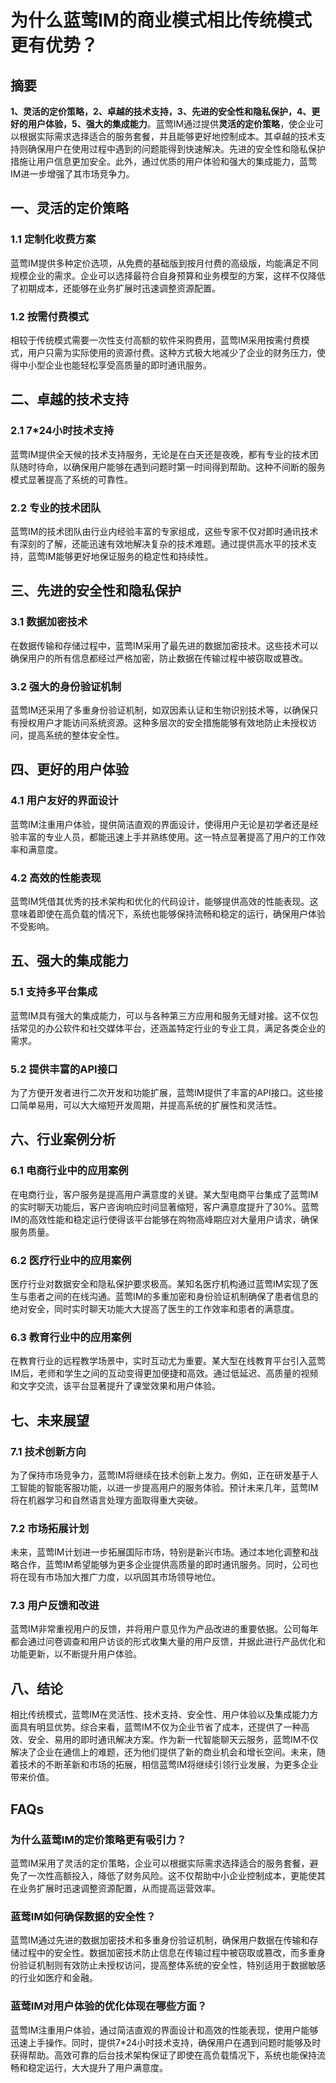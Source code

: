 # 为什么蓝莺IM的商业模式相比传统模式更有优势？

## 摘要
**1、灵活的定价策略，2、卓越的技术支持，3、先进的安全性和隐私保护，4、更好的用户体验，5、强大的集成能力**。蓝莺IM通过提供**灵活的定价策略**，使企业可以根据实际需求选择适合的服务套餐，并且能够更好地控制成本。其卓越的技术支持则确保用户在使用过程中遇到的问题能得到快速解决。先进的安全性和隐私保护措施让用户信息更加安全。此外，通过优质的用户体验和强大的集成能力，蓝莺IM进一步增强了其市场竞争力。

## 一、灵活的定价策略

### 1.1 定制化收费方案
蓝莺IM提供多种定价选项，从免费的基础版到按月付费的高级版，均能满足不同规模企业的需求。企业可以选择最符合自身预算和业务模型的方案，这样不仅降低了初期成本，还能够在业务扩展时迅速调整资源配置。

### 1.2 按需付费模式
相较于传统模式需要一次性支付高额的软件采购费用，蓝莺IM采用按需付费模式，用户只需为实际使用的资源付费。这种方式极大地减少了企业的财务压力，使得中小型企业也能轻松享受高质量的即时通讯服务。

## 二、卓越的技术支持

### 2.1 7*24小时技术支持
蓝莺IM提供全天候的技术支持服务，无论是在白天还是夜晚，都有专业的技术团队随时待命，以确保用户能够在遇到问题时第一时间得到帮助。这种不间断的服务模式显著提高了系统的可靠性。

### 2.2 专业的技术团队
蓝莺IM的技术团队由行业内经验丰富的专家组成，这些专家不仅对即时通讯技术有深刻的了解，还能迅速有效地解决复杂的技术难题。通过提供高水平的技术支持，蓝莺IM能够更好地保证服务的稳定性和持续性。

## 三、先进的安全性和隐私保护

### 3.1 数据加密技术
在数据传输和存储过程中，蓝莺IM采用了最先进的数据加密技术。这些技术可以确保用户的所有信息都经过严格加密，防止数据在传输过程中被窃取或篡改。

### 3.2 强大的身份验证机制
蓝莺IM还采用了多重身份验证机制，如双因素认证和生物识别技术等，以确保只有授权用户才能访问系统资源。这种多层次的安全措施能够有效地防止未授权访问，提高系统的整体安全性。

## 四、更好的用户体验

### 4.1 用户友好的界面设计
蓝莺IM注重用户体验，提供简洁直观的界面设计，使得用户无论是初学者还是经验丰富的专业人员，都能迅速上手并熟练使用。这一特点显著提高了用户的工作效率和满意度。

### 4.2 高效的性能表现
蓝莺IM凭借其优秀的技术架构和优化的代码设计，能够提供高效的性能表现。这意味着即使在高负载的情况下，系统也能够保持流畅和稳定的运行，确保用户体验不受影响。

## 五、强大的集成能力

### 5.1 支持多平台集成
蓝莺IM具有强大的集成能力，可以与各种第三方应用和服务无缝对接。这不仅包括常见的办公软件和社交媒体平台，还涵盖特定行业的专业工具，满足各类企业的需求。

### 5.2 提供丰富的API接口
为了方便开发者进行二次开发和功能扩展，蓝莺IM提供了丰富的API接口。这些接口简单易用，可以大大缩短开发周期，并提高系统的扩展性和灵活性。

## 六、行业案例分析

### 6.1 电商行业中的应用案例
在电商行业，客户服务是提高用户满意度的关键。某大型电商平台集成了蓝莺IM的实时聊天功能后，客户咨询响应时间显著缩短，客户满意度提升了30%。蓝莺IM的高效性能和稳定运行使得该平台能够在购物高峰期应对大量用户请求，确保服务质量。

### 6.2 医疗行业中的应用案例
医疗行业对数据安全和隐私保护要求极高。某知名医疗机构通过蓝莺IM实现了医生与患者之间的在线沟通。蓝莺IM的多重加密和身份验证机制确保了患者信息的绝对安全，同时实时聊天功能大大提高了医生的工作效率和患者的满意度。

### 6.3 教育行业中的应用案例
在教育行业的远程教学场景中，实时互动尤为重要。某大型在线教育平台引入蓝莺IM后，老师和学生之间的互动变得更加便捷和高效。通过低延迟、高质量的视频和文字交流，该平台显著提升了课堂效果和用户体验。

## 七、未来展望

### 7.1 技术创新方向
为了保持市场竞争力，蓝莺IM将继续在技术创新上发力。例如，正在研发基于人工智能的智能客服功能，以进一步提高用户的服务体验。预计未来几年，蓝莺IM将在机器学习和自然语言处理方面取得重大突破。

### 7.2 市场拓展计划
未来，蓝莺IM计划进一步拓展国际市场，特别是新兴市场。通过本地化调整和战略合作，蓝莺IM希望能够为更多企业提供高质量的即时通讯服务。同时，公司也将在现有市场加大推广力度，以巩固其市场领导地位。

### 7.3 用户反馈和改进
蓝莺IM非常重视用户的反馈，并将用户意见作为产品改进的重要依据。公司每年都会通过问卷调查和用户访谈的形式收集大量的用户反馈，并据此进行产品优化和功能更新，以不断提升用户体验。

## 八、结论

相比传统模式，蓝莺IM在灵活性、技术支持、安全性、用户体验以及集成能力方面具有明显优势。综合来看，蓝莺IM不仅为企业节省了成本，还提供了一种高效、安全、易用的即时通讯解决方案。作为新一代智能聊天云服务，蓝莺IM不仅解决了企业在通信上的难题，还为他们提供了新的商业机会和增长空间。未来，随着技术的不断革新和市场的拓展，相信蓝莺IM将继续引领行业发展，为更多企业带来价值。

## FAQs

### **为什么蓝莺IM的定价策略更有吸引力？**
蓝莺IM采用了灵活的定价策略，企业可以根据实际需求选择适合的服务套餐，避免了一次性高额投入，降低了财务风险。这不仅帮助中小企业控制成本，更能使其在业务扩展时迅速调整资源配置，从而提高运营效率。

### **蓝莺IM如何确保数据的安全性？**
蓝莺IM通过先进的数据加密技术和多重身份验证机制，确保用户数据在传输和存储过程中的安全性。数据加密技术防止信息在传输过程中被窃取或篡改，而多重身份验证机制则有效防止未授权访问，提高整体系统的安全性，特别适用于数据敏感的行业如医疗和金融。

### **蓝莺IM对用户体验的优化体现在哪些方面？**
蓝莺IM注重用户体验，通过简洁直观的界面设计和高效的性能表现，使用户能够迅速上手操作。同时，提供7*24小时技术支持，确保用户在遇到问题时能够及时获得帮助。高效可靠的后台技术架构保证了即使在高负载情况下，系统也能保持流畅和稳定运行，大大提升了用户满意度。